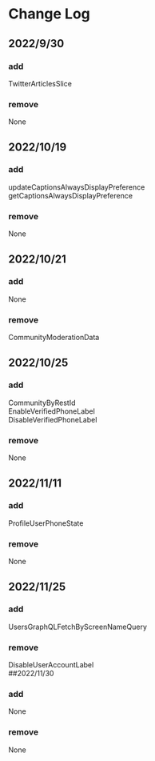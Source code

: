 # Change Log<br>
## 2022/9/30<br>
### add<br>
TwitterArticlesSlice<br>
### remove<br>
None<br>
## 2022/10/19<br>
### add<br>
updateCaptionsAlwaysDisplayPreference<br>
getCaptionsAlwaysDisplayPreference<br>
### remove<br>
None<br>
## 2022/10/21<br>
### add<br>
None<br>
### remove<br>
CommunityModerationData<br>
## 2022/10/25<br>
### add<br>
CommunityByRestId<br>
EnableVerifiedPhoneLabel<br>
DisableVerifiedPhoneLabel<br>
### remove<br>
None<br>
## 2022/11/11<br>
### add<br>
ProfileUserPhoneState<br>
### remove<br>
None<br>
## 2022/11/25<br>
### add<br>
UsersGraphQLFetchByScreenNameQuery <br>
### remove<br>
DisableUserAccountLabel<br>
##2022/11/30<br>
### add<br>
None<br>
### remove<br>
None<br>
